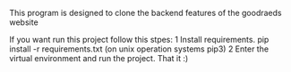 This program is designed to clone the backend features of the goodraeds website


If you want run this project follow this stpes:
1 Install requirements. pip install -r requirements.txt  (on unix operation systems pip3)
2 Enter the virtual environment and run the project. That it :)
